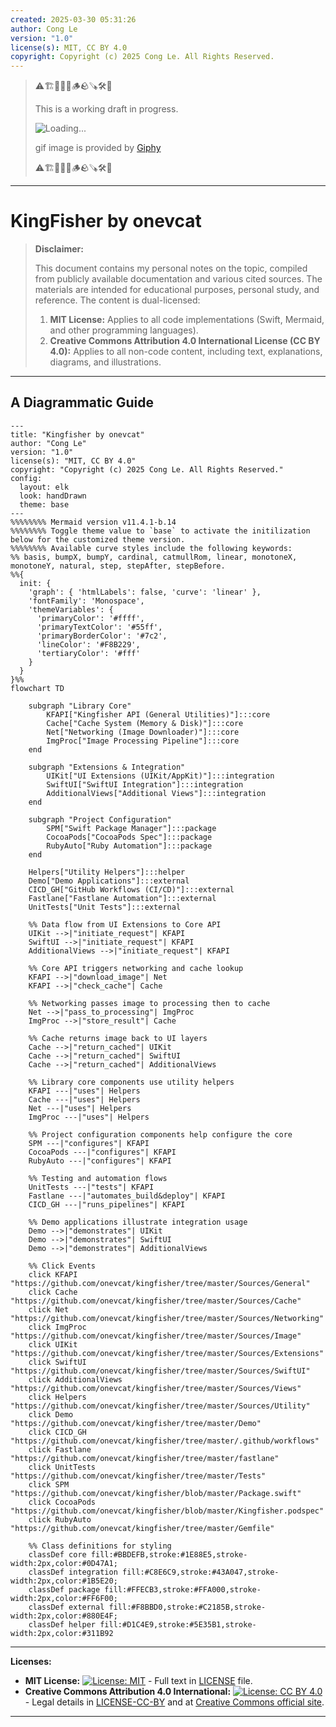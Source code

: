 ```yaml
---
created: 2025-03-30 05:31:26
author: Cong Le
version: "1.0"
license(s): MIT, CC BY 4.0
copyright: Copyright (c) 2025 Cong Le. All Rights Reserved.
---
```




> ⚠️🏗️🚧🦺🧱🪵🪨🪚🛠️👷
> 
> This is a working draft in progress.
> 
> ![Loading...](https://media2.giphy.com/media/v1.Y2lkPTc5MGI3NjExbWVrNTRoMWN5MXBrNnkzNHd1d3RqN3R5dGd0bmFqYzg3bDlkemEyOSZlcD12MV9pbnRlcm5hbF9naWZfYnlfaWQmY3Q9Zw/dCRE4wbV5efkXOAi0K/giphy.gif)
> 
> gif image is provided by [Giphy](https://giphy.com)
> 
> ⚠️🏗️🚧🦺🧱🪵🪨🪚🛠️👷

----


# KingFisher by onevcat
> **Disclaimer:**
>
> This document contains my personal notes on the topic,
> compiled from publicly available documentation and various cited sources.
> The materials are intended for educational purposes, personal study, and reference.
> The content is dual-licensed:
> 1. **MIT License:** Applies to all code implementations (Swift, Mermaid, and other programming languages).
> 2. **Creative Commons Attribution 4.0 International License (CC BY 4.0):** Applies to all non-code content, including text, explanations, diagrams, and illustrations.
---


## A Diagrammatic Guide 

```mermaid
---
title: "Kingfisher by onevcat"
author: "Cong Le"
version: "1.0"
license(s): "MIT, CC BY 4.0"
copyright: "Copyright (c) 2025 Cong Le. All Rights Reserved."
config:
  layout: elk
  look: handDrawn
  theme: base
---
%%%%%%%% Mermaid version v11.4.1-b.14
%%%%%%%% Toggle theme value to `base` to activate the initilization below for the customized theme version.
%%%%%%%% Available curve styles include the following keywords:
%% basis, bumpX, bumpY, cardinal, catmullRom, linear, monotoneX, monotoneY, natural, step, stepAfter, stepBefore.
%%{
  init: {
    'graph': { 'htmlLabels': false, 'curve': 'linear' },
    'fontFamily': 'Monospace',
    'themeVariables': {
      'primaryColor': '#ffff',
      'primaryTextColor': '#55ff',
      'primaryBorderColor': '#7c2',
      'lineColor': '#F8B229',
      'tertiaryColor': '#fff'
    }
  }
}%%
flowchart TD

    subgraph "Library Core"
        KFAPI["Kingfisher API (General Utilities)"]:::core
        Cache["Cache System (Memory & Disk)"]:::core
        Net["Networking (Image Downloader)"]:::core
        ImgProc["Image Processing Pipeline"]:::core
    end

    subgraph "Extensions & Integration"
        UIKit["UI Extensions (UIKit/AppKit)"]:::integration
        SwiftUI["SwiftUI Integration"]:::integration
        AdditionalViews["Additional Views"]:::integration
    end

    subgraph "Project Configuration"
        SPM["Swift Package Manager"]:::package
        CocoaPods["CocoaPods Spec"]:::package
        RubyAuto["Ruby Automation"]:::package
    end

    Helpers["Utility Helpers"]:::helper
    Demo["Demo Applications"]:::external
    CICD_GH["GitHub Workflows (CI/CD)"]:::external
    Fastlane["Fastlane Automation"]:::external
    UnitTests["Unit Tests"]:::external

    %% Data flow from UI Extensions to Core API
    UIKit -->|"initiate_request"| KFAPI
    SwiftUI -->|"initiate_request"| KFAPI
    AdditionalViews -->|"initiate_request"| KFAPI

    %% Core API triggers networking and cache lookup
    KFAPI -->|"download_image"| Net
    KFAPI -->|"check_cache"| Cache

    %% Networking passes image to processing then to cache
    Net -->|"pass_to_processing"| ImgProc
    ImgProc -->|"store_result"| Cache

    %% Cache returns image back to UI layers
    Cache -->|"return_cached"| UIKit
    Cache -->|"return_cached"| SwiftUI
    Cache -->|"return_cached"| AdditionalViews

    %% Library core components use utility helpers
    KFAPI ---|"uses"| Helpers
    Cache ---|"uses"| Helpers
    Net ---|"uses"| Helpers
    ImgProc ---|"uses"| Helpers

    %% Project configuration components help configure the core
    SPM ---|"configures"| KFAPI
    CocoaPods ---|"configures"| KFAPI
    RubyAuto ---|"configures"| KFAPI

    %% Testing and automation flows
    UnitTests ---|"tests"| KFAPI
    Fastlane ---|"automates_build&deploy"| KFAPI
    CICD_GH ---|"runs_pipelines"| KFAPI

    %% Demo applications illustrate integration usage
    Demo -->|"demonstrates"| UIKit
    Demo -->|"demonstrates"| SwiftUI
    Demo -->|"demonstrates"| AdditionalViews

    %% Click Events
    click KFAPI "https://github.com/onevcat/kingfisher/tree/master/Sources/General"
    click Cache "https://github.com/onevcat/kingfisher/tree/master/Sources/Cache"
    click Net "https://github.com/onevcat/kingfisher/tree/master/Sources/Networking"
    click ImgProc "https://github.com/onevcat/kingfisher/tree/master/Sources/Image"
    click UIKit "https://github.com/onevcat/kingfisher/tree/master/Sources/Extensions"
    click SwiftUI "https://github.com/onevcat/kingfisher/tree/master/Sources/SwiftUI"
    click AdditionalViews "https://github.com/onevcat/kingfisher/tree/master/Sources/Views"
    click Helpers "https://github.com/onevcat/kingfisher/tree/master/Sources/Utility"
    click Demo "https://github.com/onevcat/kingfisher/tree/master/Demo"
    click CICD_GH "https://github.com/onevcat/kingfisher/tree/master/.github/workflows"
    click Fastlane "https://github.com/onevcat/kingfisher/tree/master/fastlane"
    click UnitTests "https://github.com/onevcat/kingfisher/tree/master/Tests"
    click SPM "https://github.com/onevcat/kingfisher/blob/master/Package.swift"
    click CocoaPods "https://github.com/onevcat/kingfisher/blob/master/Kingfisher.podspec"
    click RubyAuto "https://github.com/onevcat/kingfisher/tree/master/Gemfile"

    %% Class definitions for styling
    classDef core fill:#BBDEFB,stroke:#1E88E5,stroke-width:2px,color:#0D47A1;
    classDef integration fill:#C8E6C9,stroke:#43A047,stroke-width:2px,color:#1B5E20;
    classDef package fill:#FFECB3,stroke:#FFA000,stroke-width:2px,color:#FF6F00;
    classDef external fill:#F8BBD0,stroke:#C2185B,stroke-width:2px,color:#880E4F;
    classDef helper fill:#D1C4E9,stroke:#5E35B1,stroke-width:2px,color:#311B92

```



---
**Licenses:**

- **MIT License:**  [![License: MIT](https://img.shields.io/badge/License-MIT-yellow.svg)](LICENSE) - Full text in [LICENSE](LICENSE) file.
- **Creative Commons Attribution 4.0 International:** [![License: CC BY 4.0](https://licensebuttons.net/l/by/4.0/88x31.png)](LICENSE-CC-BY) - Legal details in [LICENSE-CC-BY](LICENSE-CC-BY) and at [Creative Commons official site](http://creativecommons.org/licenses/by/4.0/).

---

